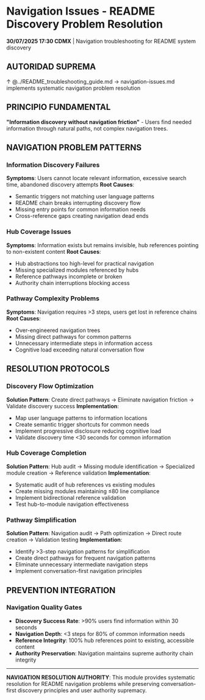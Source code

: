 # Navigation Issues - README Discovery Problem Resolution

**30/07/2025 17:30 CDMX** | Navigation troubleshooting for README system discovery

## AUTORIDAD SUPREMA
↑ @../README_troubleshooting_guide.md → navigation-issues.md implements systematic navigation problem resolution

## PRINCIPIO FUNDAMENTAL
**"Information discovery without navigation friction"** - Users find needed information through natural paths, not complex navigation trees.

## NAVIGATION PROBLEM PATTERNS

### **Information Discovery Failures**
**Symptoms**: Users cannot locate relevant information, excessive search time, abandoned discovery attempts
**Root Causes**: 
- Semantic triggers not matching user language patterns
- README chain breaks interrupting discovery flow
- Missing entry points for common information needs
- Cross-reference gaps creating navigation dead ends

### **Hub Coverage Issues**
**Symptoms**: Information exists but remains invisible, hub references pointing to non-existent content
**Root Causes**:
- Hub abstractions too high-level for practical navigation
- Missing specialized modules referenced by hubs
- Reference pathways incomplete or broken
- Authority chain interruptions blocking access

### **Pathway Complexity Problems**
**Symptoms**: Navigation requires >3 steps, users get lost in reference chains
**Root Causes**:
- Over-engineered navigation trees
- Missing direct pathways for common patterns
- Unnecessary intermediate steps in information access
- Cognitive load exceeding natural conversation flow

## RESOLUTION PROTOCOLS

### **Discovery Flow Optimization**
**Solution Pattern**: Create direct pathways → Eliminate navigation friction → Validate discovery success
**Implementation**:
- Map user language patterns to information locations
- Create semantic trigger shortcuts for common needs
- Implement progressive disclosure reducing cognitive load
- Validate discovery time <30 seconds for common information

### **Hub Coverage Completion**
**Solution Pattern**: Hub audit → Missing module identification → Specialized module creation → Reference validation
**Implementation**:
- Systematic audit of hub references vs existing modules
- Create missing modules maintaining ≤80 line compliance
- Implement bidirectional reference validation
- Test hub-to-module navigation effectiveness

### **Pathway Simplification**
**Solution Pattern**: Navigation audit → Path optimization → Direct route creation → Validation testing
**Implementation**:
- Identify >3-step navigation patterns for simplification
- Create direct pathways for frequent navigation patterns
- Eliminate unnecessary intermediate navigation steps
- Implement conversation-first navigation principles

## PREVENTION INTEGRATION

### **Navigation Quality Gates**
- **Discovery Success Rate**: >90% users find information within 30 seconds
- **Navigation Depth**: <3 steps for 80% of common information needs
- **Reference Integrity**: 100% hub references point to existing, accessible content
- **Authority Preservation**: Navigation maintains supreme authority chain integrity

---

**NAVIGATION RESOLUTION AUTHORITY**: This module provides systematic resolution for README navigation problems while preserving conversation-first discovery principles and user authority supremacy.
